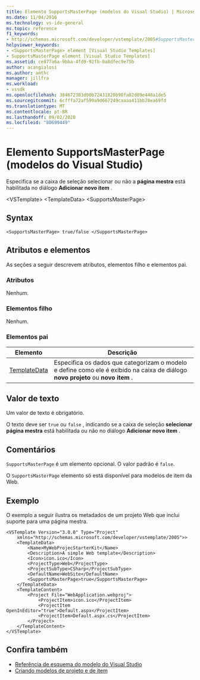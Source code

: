```yaml
---
title: Elemento SupportsMasterPage (modelos do Visual Studio) | Microsoft Docs
ms.date: 11/04/2016
ms.technology: vs-ide-general
ms.topic: reference
f1_keywords:
- http://schemas.microsoft.com/developer/vstemplate/2005#SupportsMasterPage
helpviewer_keywords:
- <SupportsMasterPage> element [Visual Studio Templates]
- SupportsMasterPage element [Visual Studio Templates]
ms.assetid: ce877a6a-9bba-4fd9-92fb-0a8dfec9e75b
author: acangialosi
ms.author: anthc
manager: jillfra
ms.workload:
- vssdk
ms.openlocfilehash: 384672303d00b72431820b98fa02d09e440a1de5
ms.sourcegitcommit: 6cfffa72af599a9d667249caaaa411bb28ea69fd
ms.translationtype: MT
ms.contentlocale: pt-BR
ms.lasthandoff: 09/02/2020
ms.locfileid: "80699449"
---
```

# <a name="supportsmasterpage-element-visual-studio-templates"></a>Elemento SupportsMasterPage (modelos do Visual Studio)
Especifica se a caixa de seleção selecionar ou não a **página mestra** está habilitada no diálogo **Adicionar novo item** .

 \<VSTemplate> \<TemplateData>
 \<SupportsMasterPage>

## <a name="syntax"></a>Syntax

```
<SupportsMasterPage> true/false </SupportsMasterPage>
```

## <a name="attributes-and-elements"></a>Atributos e elementos
 As seções a seguir descrevem atributos, elementos filho e elementos pai.

### <a name="attributes"></a>Atributos
 Nenhum.

### <a name="child-elements"></a>Elementos filho
 Nenhum.

### <a name="parent-elements"></a>Elementos pai

|Elemento|Descrição|
|-------------|-----------------|
|[TemplateData](../extensibility/templatedata-element-visual-studio-templates.md)|Especifica os dados que categorizam o modelo e define como ele é exibido na caixa de diálogo **novo projeto** ou **novo item** .|

## <a name="text-value"></a>Valor de texto
 Um valor de texto é obrigatório.

 O texto deve ser `true` ou `false` , indicando se a caixa de seleção **selecionar página mestra** está habilitada ou não no diálogo **Adicionar novo item** .

## <a name="remarks"></a>Comentários
 `SupportsMasterPage` é um elemento opcional. O valor padrão é `false`.

 O `SupportsMasterPage` elemento só está disponível para modelos de item da Web.

## <a name="example"></a>Exemplo
 O exemplo a seguir ilustra os metadados de um projeto Web que inclui suporte para uma página mestra.

```
<VSTemplate Version="3.0.0" Type="Project"
    xmlns="http://schemas.microsoft.com/developer/vstemplate/2005">>
    <TemplateData>
        <Name>MyWebProjecStarterKit</Name>
        <Description>A simple Web template</Description>
        <Icon>icon.ico</Icon>
        <ProjectType>Web</ProjectType>
        <ProjectSubType>CSharp</ProjectSubType>
        <DefaultName>WebSite</DefaultName>
        <SupportsMasterPage>true</SupportsMasterPage>
    </TemplateData>
    <TemplateContent>
        <Project File="WebApplication.webproj">
            <ProjectItem>icon.ico</ProjectItem>
            <ProjectItem OpenInEditor="true">Default.aspx</ProjectItem>
            <ProjectItem>Default.aspx.cs</ProjectItem>
        </Project>
    </TemplateContent>
</VSTemplate>
```

## <a name="see-also"></a>Confira também
- [Referência de esquema do modelo do Visual Studio](../extensibility/visual-studio-template-schema-reference.md)
- [Criando modelos de projeto e de item](../ide/creating-project-and-item-templates.md)
